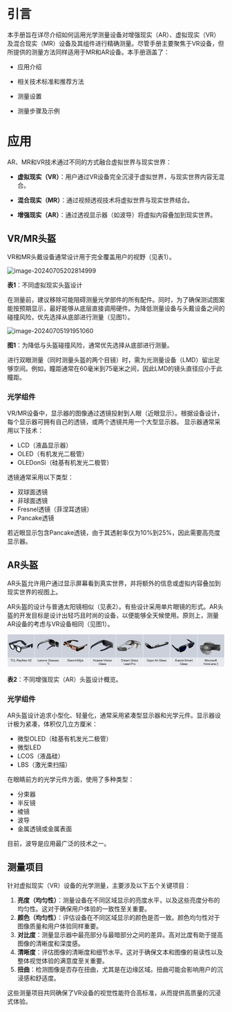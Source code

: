 # 引言

本手册旨在详尽介绍如何运用光学测量设备对增强现实（AR）、虚拟现实（VR）及混合现实（MR）设备及其组件进行精确测量。尽管手册主要聚焦于VR设备，但所提供的测量方法同样适用于MR和AR设备。本手册涵盖了：

- 应用介绍

- 相关技术标准和推荐方法

- 测量设置

- 测量步骤及示例

  

# 应用

AR、MR和VR技术通过不同的方式融合虚拟世界与现实世界：

- **虚拟现实（VR）**：用户通过VR设备完全沉浸于虚拟世界，与现实世界内容无混合。

- **混合现实（MR）**：通过视频透视技术将虚拟世界与现实世界结合。

- **增强现实（AR）**：通过透视显示器（如波导）将虚拟内容叠加到现实世界。

  

## VR/MR头盔

VR和MR头戴设备通常设计用于完全覆盖用户的视野（见表1）。

![image-20240705202814999](\assets\image-20240705202814999.png)

**表1**：不同虚拟现实头盔设计



在测量前，建议移除可能阻碍测量光学部件的所有配件。同时，为了确保测试图案能按预期显示，最好能够从底层直接调用硬件。为降低测量设备与头戴设备之间的碰撞风险，优先选择从底部进行测量（见图1）。

![image-20240705191951060](\assets\image-20240705191951060.png)

**图1**：为降低与头盔碰撞风险，通常优先选择从底部进行测量。



进行双眼测量（同时测量头盔的两个目镜）时，需为光测量设备（LMD）留出足够空间。例如，瞳距通常在60毫米到75毫米之间，因此LMD的镜头直径应小于此瞳距。



### 光学组件

VR/MR设备中，显示器的图像通过透镜投射到人眼（近眼显示）。根据设备设计，每个显示器可拥有自己的透镜，或两个透镜共用一个大型显示器。
显示器通常采用以下技术：

- LCD（液晶显示器）
- OLED（有机发光二极管）
- OLEDonSi（硅基有机发光二极管）

透镜通常采用以下类型：

- 双球面透镜
- 非球面透镜
- Fresnel透镜（菲涅耳透镜）
- Pancake透镜

若近眼显示包含Pancake透镜，由于其透射率仅为10%到25%，因此需要高亮度显示器。



## AR头盔

AR头盔允许用户通过显示屏幕看到真实世界，并将额外的信息或虚拟内容叠加到现实世界的视图上。

AR头盔的设计与普通太阳镜相似（见表2）。有些设计采用单片眼镜的形式。AR头盔的开发目标是设计出轻巧且时尚的设备，以便能够全天候使用。原则上，测量AR设备的考虑与VR设备相同（见图1）。

![image-20240705194742164](assets\image-20240705194742164.png)

**表2**：不同增强现实（AR）头盔设计概览。



### 光学组件

AR头盔设计追求小型化、轻量化，通常采用紧凑型显示器和光学元件。显示器设计极为紧凑，体积仅几立方厘米：

- 微型OLED（硅基有机发光二极管）
- 微型LED
- LCOS（液晶硅）
- LBS（激光束扫描）

在眼睛前方的光学元件方面，使用了多种类型：

-	分束器
-	半反镜
-	棱镜
-	波导
-	金属透镜或金属表面

目前，波导是应用最广泛的技术之一。



## 测量项目

针对虚拟现实（VR）设备的光学测量，主要涉及以下五个关键项目：

1. **亮度（均匀性）**：测量设备在不同区域显示的亮度水平，以及这些亮度分布的均匀性。这对于确保用户体验的一致性至关重要。
2. **颜色（均匀性）**：评估设备在不同区域显示的颜色是否一致。颜色均匀性对于图像质量和用户体验同样重要。
3. **对比度**：测量显示器中最亮部分与最暗部分之间的差异。高对比度有助于提高图像的清晰度和深度感。
4. **清晰度**：评估图像的清晰度和细节水平。这对于确保文本和图像的易读性以及整体视觉体验的满意度至关重要。
5. **扭曲**：检测图像是否存在扭曲，尤其是在边缘区域。扭曲可能会影响用户的沉浸感和舒适度。

这些测量项目共同确保了VR设备的视觉性能符合高标准，从而提供高质量的沉浸式体验。

